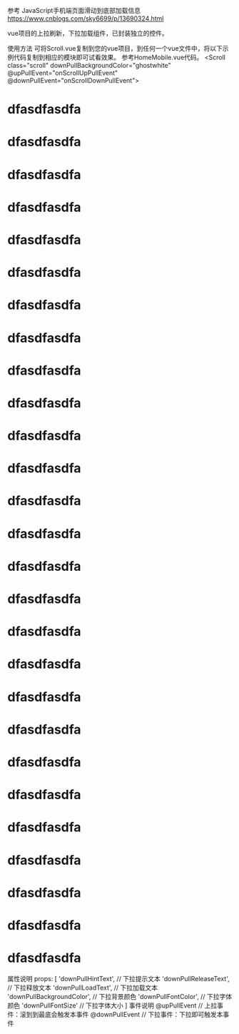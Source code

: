 <!--
 * @Author: zlj
 * @Date: 2021-07-27 15:09:29
 * @LastEditTime: 2021-07-27 15:29:08
 * @LastEditors: Please set LastEditors
 * @Description: In User Settings Edit
 * @FilePath: \b2b-vietnam-i18n\components\B2Bcomm\Scroller\scrol.md
-->

参考 JavaScript手机端页面滑动到底部加载信息 https://www.cnblogs.com/sky6699/p/13690324.html

vue项目的上拉刷新，下拉加载组件，已封装独立的控件。

使用方法
可将Scroll.vue复制到您的vue项目，到任何一个vue文件中，将以下示例代码复制到相应的模块即可试看效果。
参考HomeMobile.vue代码。
<Scroll class="scroll" 
        downPullBackgroundColor="ghostwhite" 
        @upPullEvent="onScrollUpPullEvent" 
        @downPullEvent="onScrollDownPullEvent">
    <h1>dfasdfasdfa</h1>
    <h1>dfasdfasdfa</h1>
    <h1>dfasdfasdfa</h1>
    <h1>dfasdfasdfa</h1>
    <h1>dfasdfasdfa</h1>
    <h1>dfasdfasdfa</h1>
    <h1>dfasdfasdfa</h1>
    <h1>dfasdfasdfa</h1>
    <h1>dfasdfasdfa</h1>
    <h1>dfasdfasdfa</h1>
    <h1>dfasdfasdfa</h1>
    <h1>dfasdfasdfa</h1>
    <h1>dfasdfasdfa</h1>
    <h1>dfasdfasdfa</h1>
    <h1>dfasdfasdfa</h1>
    <h1>dfasdfasdfa</h1>
    <h1>dfasdfasdfa</h1>
    <h1>dfasdfasdfa</h1>
    <h1>dfasdfasdfa</h1>
    <h1>dfasdfasdfa</h1>
    <h1>dfasdfasdfa</h1>
    <h1>dfasdfasdfa</h1>
    <h1>dfasdfasdfa</h1>
    <h1>dfasdfasdfa</h1>
    <h1>dfasdfasdfa</h1>
    <h1>dfasdfasdfa</h1>
    <h1>dfasdfasdfa</h1>
</Scroll>

<script>
	import Scroll from "./Scroll.vue"
	export default {
		components: {
			Scroll
		},
		methods: {
			onScrollUpPullEvent() {
				console.log("on scroll upPullEvent");
			},
			onScrollDownPullEvent() {
				console.log("on scroll down refresh");
			}
		}
	}
</script>
属性说明
props: [
			'downPullHintText', // 下拉提示文本
			'downPullReleaseText', // 下拉释放文本
			'downPullLoadText', // 下拉加载文本
			'downPullBackgroundColor', // 下拉背景颜色
			'downPullFontColor', // 下拉字体颜色
			'downPullFontSize' // 下拉字体大小
		]
事件说明
@upPullEvent // 上拉事件：滚到到最底会触发本事件
@downPullEvent // 下拉事件：下拉即可触发本事件